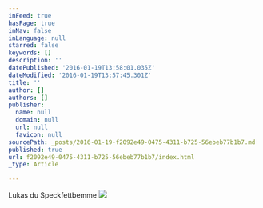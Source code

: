 ```yaml
---
inFeed: true
hasPage: true
inNav: false
inLanguage: null
starred: false
keywords: []
description: ''
datePublished: '2016-01-19T13:58:01.035Z'
dateModified: '2016-01-19T13:57:45.301Z'
title: ''
author: []
authors: []
publisher:
  name: null
  domain: null
  url: null
  favicon: null
sourcePath: _posts/2016-01-19-f2092e49-0475-4311-b725-56ebeb77b1b7.md
published: true
url: f2092e49-0475-4311-b725-56ebeb77b1b7/index.html
_type: Article

---
```

Lukas du Speckfettbemme
![](https://the-grid-user-content.s3-us-west-2.amazonaws.com/4873153b-121a-429b-9e68-5098421f78dd.jpg)